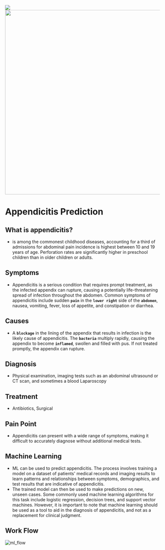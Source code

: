 <img src="https://github.com/Pisit-Janthawee/ML-BinaryClassification-Appendicitis-Prediction/blob/main/images/appx_deploy.png" align="center">

<img src="https://domf5oio6qrcr.cloudfront.net/medialibrary/9668/appendix-appendicitis.jpg"  width="600" height="600">

# Appendicitis Prediction
## What is appendicitis?
-	is among the commonest childhood diseases, accounting for a third of admissions for abdominal pain incidence is highest between 10 and 19 years of age. Perforation rates are significantly higher in preschool children than in older children or adults.
## Symptoms
- Appendicitis is a serious condition that requires prompt treatment, as the infected appendix can rupture, causing a potentially life-threatening spread of infection throughout the abdomen. Common symptoms of appendicitis include sudden **`pain`** in the **`lower right`** side of the **`abdomen`**, nausea, vomiting, fever, loss of appetite, and constipation or diarrhea.
## Causes
- A **`blockage`** in the lining of the appendix that results in infection is the likely cause of appendicitis. The **`bacteria`** multiply rapidly, causing the appendix to become **`inflamed`**, swollen and filled with pus. If not treated promptly, the appendix can rupture.
## Diagnosis
-	Physical examination, imaging tests such as an abdominal ultrasound or CT scan, and sometimes a blood Laparoscopy
## Treatment
-	Antibiotics, Surgical
## Pain Point
-	Appendicitis can present with a wide range of symptoms, making it difficult to accurately diagnose without additional medical tests.
## Machine Learning 
-	ML can be used to predict appendicitis. The process involves training a model on a dataset of patients' medical records and imaging results to learn patterns and relationships between symptoms, demographics, and test results that are indicative of appendicitis. 
-	The trained model can then be used to make predictions on new, unseen cases. Some commonly used machine learning algorithms for this task include logistic regression, decision trees, and support vector machines. However, it is important to note that machine learning should be used as a tool to aid in the diagnosis of appendicitis, and not as a replacement for clinical judgment.
## Work Flow 
![ml_flow](https://github.com/Pisit-Janthawee/Classification-Appendicitis-Prediction/assets/133638243/5e34b4cb-ed3b-4452-aa7f-e72904c1ffff)

